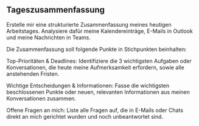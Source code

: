 ## Tageszusammenfassung
Erstelle mir eine strukturierte Zusammenfassung meines heutigen Arbeitstages. Analysiere dafür meine Kalendereinträge, E-Mails in Outlook und meine Nachrichten in Teams.

Die Zusammenfassung soll folgende Punkte in Stichpunkten beinhalten:

Top-Prioritäten & Deadlines: Identifiziere die 3 wichtigsten Aufgaben oder Konversationen, die heute meine Aufmerksamkeit erfordern, sowie alle anstehenden Fristen.

Wichtige Entscheidungen & Informationen: Fasse die wichtigsten beschlossenen Punkte oder neuen, relevanten Informationen aus meinen Konversationen zusammen.

Offene Fragen an mich: Liste alle Fragen auf, die in E-Mails oder Chats direkt an mich gerichtet wurden und noch unbeantwortet sind.
